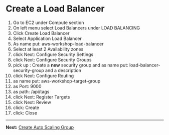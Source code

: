 # Create a Load Balancer

1. Go to EC2 under Compute section
2. On left menu select Load Balancers under LOAD BALANCING
3. Click Create Load Balancer
4. Select Application Load Balancer
5. As name put: aws-workshop-load-balancer
6. Select at least 2 Availability zones
7. click Next: Configure Security Settings
8. click Next: Configure Security Groups
9. pick up : Create a **new** security group and as name put: load-balancer-security-group and a description
10. click Next: Configure Routing
11. as name put: aws-workshop-target-group
12. as Port: 9000
13. as path: /api/tags
14. click Next: Register Targets
15. click Next: Review
16. click: Create
17. click: Close

---
**Next:** [Create Auto Scaling Group](/workshop/elb-auto-scaling-group/02-auto-scaling-group.md)
